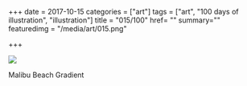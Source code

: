 +++
date = 2017-10-15
categories = ["art"]
tags = ["art", "100 days of illustration", "illustration"]
title = "015/100"
href= ""
summary=""
featuredimg = "/media/art/015.png"

+++

<img src="/media/art/015.png" />

Malibu Beach Gradient
